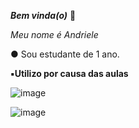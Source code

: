 _**Bem vinda(o)**_ 🌙

_Meu nome é Andriele_

● Sou estudante de 1 ano.

**▪︎Utilizo por causa das aulas**


![image](https://github.com/Andriele-c-o/Andriele-c-o/assets/144145362/4a852867-f2df-473d-98ed-f275cbb4fc43)


![image](https://github.com/Andriele-c-o/Andriele-c-o/assets/144145362/1978f120-e29a-446c-9395-bf08ca7754e2)
